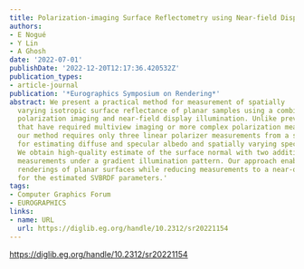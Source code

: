 ```yaml
---
title: Polarization-imaging Surface Reflectometry using Near-field Display
authors:
- E Nogué
- Y Lin
- A Ghosh
date: '2022-07-01'
publishDate: '2022-12-20T12:17:36.420532Z'
publication_types:
- article-journal
publication: '*Eurographics Symposium on Rendering*'
abstract: We present a practical method for measurement of spatially
  varying isotropic surface reflectance of planar samples using a combination of single-view
  polarization imaging and near-field display illumination. Unlike previous works
  that have required multiview imaging or more complex polarization measurements,
  our method requires only three linear polarizer measurements from a single viewpoint
  for estimating diffuse and specular albedo and spatially varying specular roughness.
  We obtain high-quality estimate of the surface normal with two additional polarized
  measurements under a gradient illumination pattern. Our approach enables high-quality
  renderings of planar surfaces while reducing measurements to a near-optimal number
  for the estimated SVBRDF parameters.'
tags:
- Computer Graphics Forum
- EUROGRAPHICS
links:
- name: URL
  url: https://diglib.eg.org/handle/10.2312/sr20221154
---
```

https://diglib.eg.org/handle/10.2312/sr20221154
